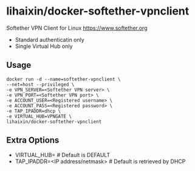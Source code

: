 # lihaixin/docker-softether-vpnclient

Softether VPN Client for Linux
https://www.softether.org

- Standard authenticatin only
- Single Virtual Hub only

## Usage

```
docker run -d --name=softether-vpnclient \
--net=host --privileged \ 
-e VPN_SERVER=<Softether VPN server> \
-e VPN_PORT=<Softether VPN port> \
-e ACCOUNT_USER=<Registered username> \
-e ACCOUNT_PASS=<Registered password> \
-e TAP_IPADDR=dhcp \
-e VIRTUAL_HUB=VPNGATE \
lihaixin/docker-softether-vpnclient
```

## Extra Options

- VIRTUAL_HUB=<Virtual Hub name> # Default is DEFAULT
- TAP_IPADDR=<IP address/netmask> # Default is retrieved by DHCP

